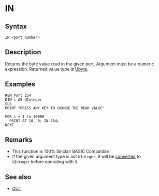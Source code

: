 # IN


## Syntax

```
IN <port number>
```
 

## Description

Returns the byte value read in the given port.
Argument must be a numeric expression. Returned value type is [Ubyte](types.md#integral).

## Examples

```
REM Port 254
DIM i AS UInteger
CLS
PRINT "PRESS ANY KEY TO CHANGE THE READ VALUE"

FOR i = 1 to 10000
  PRINT AT 10, 0; IN 254;
NEXT
```
 

## Remarks

* This function is 100% Sinclair BASIC Compatible
* If the given argument type is not `UInteger`, it will be [converted](cast.md) to `UInteger` before operating with it.

## See also

* [OUT](out.md)

